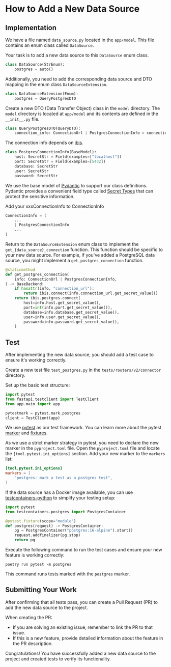 # How to Add a New Data Source


## Implementation

We have a file named `data_source.py` located in the `app/model`. This file contains an enum class called `DataSource`.

Your task is to add a new data source to this `DataSource` enum class.
```python
class DataSource(StrEnum):
    postgres = auto()
```
Additionally, you need to add the corresponding data source and DTO mapping in the enum class `DataSourceExtension`.
```python
class DataSourceExtension(Enum):
    postgres = QueryPostgresDTO
```
Create a new DTO (Data Transfer Object) class in the `model` directory. The `model` directory is located at `app/model` and its contents are defined in the `__init__.py` file.
```python 
class QueryPostgresDTO(QueryDTO):
    connection_info: ConnectionUrl | PostgresConnectionInfo = connection_info_field
```
The connection info depends on [ibis](https://ibis-project.org/backends/postgresql#ibis.postgres.connect).
```python
class PostgresConnectionInfo(BaseModel):
    host: SecretStr = Field(examples=["localhost"])
    port: SecretStr = Field(examples=[5432])
    database: SecretStr
    user: SecretStr
    password: SecretStr
```
We use the base model of [Pydantic](https://docs.pydantic.dev/latest/api/base_model/) to support our class definitions.
Pydantic provides a convenient field type called [Secret Types](https://docs.pydantic.dev/2.0/usage/types/secrets/) that can protect the sensitive information.

Add your xxxConnectionInfo to ConnectionInfo
```python
ConnectionInfo = (
    ...
    | PostgresConnectionInfo
    ...
)
```

Return to the `DataSourceExtension` enum class to implement the `get_{data_source}_connection` function.
This function should be specific to your new data source. For example, if you've added a PostgreSQL data source, you might implement a `get_postgres_connection` function.
```python
@staticmethod
def get_postgres_connection(
    info: ConnectionUrl | PostgresConnectionInfo,
) -> BaseBackend:
    if hasattr(info, "connection_url"):
        return ibis.connect(info.connection_url.get_secret_value())
    return ibis.postgres.connect(
        host=info.host.get_secret_value(),
        port=int(info.port.get_secret_value()),
        database=info.database.get_secret_value(),
        user=info.user.get_secret_value(),
        password=info.password.get_secret_value(),
    )
```

## Test

After implementing the new data source, you should add a test case to ensure it's working correctly.

Create a new test file `test_postgres.py` in the `tests/routers/v2/connector` directory.

Set up the basic test structure:
```python
import pytest
from fastapi.testclient import TestClient
from app.main import app

pytestmark = pytest.mark.postgres
client = TestClient(app)
```
We use [pytest](https://github.com/pytest-dev/pytest) as our test framework.
You can learn more about the pytest [marker](https://docs.pytest.org/en/stable/example/markers.html) and [fixtures](https://docs.pytest.org/en/stable/explanation/fixtures.html).

As we use a strict marker strategy in pytest, you need to declare the new marker in the `pyproject.toml` file.
Open the `pyproject.toml` file and locate the `[tool.pytest.ini_options]` section. Add your new marker to the `markers` list:
```toml
[tool.pytest.ini_options]
markers = [
    "postgres: mark a test as a postgres test",
]
```

If the data source has a Docker image available, you can use [testcontainers-python](https://testcontainers-python.readthedocs.io/en/latest/modules/index.html) to simplify your testing setup:
```python
import pytest
from testcontainers.postgres import PostgresContainer

@pytest.fixture(scope="module")
def postgres(request) -> PostgresContainer:
    pg = PostgresContainer("postgres:16-alpine").start()
    request.addfinalizer(pg.stop)
    return pg
```

Execute the following command to run the test cases and ensure your new feature is working correctly:
```shell
poetry run pytest -m postgres
```
This command runs tests marked with the `postgres` marker.


## Submitting Your Work

After confirming that all tests pass, you can create a Pull Request (PR) to add the new data source to the project.

When creating the PR:
- If you are solving an existing issue, remember to link the PR to that issue.
- If this is a new feature, provide detailed information about the feature in the PR description.

Congratulations! You have successfully added a new data source to the project and created tests to verify its functionality.

